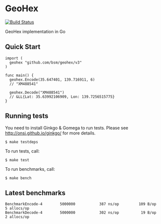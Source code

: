 # GeoHex

[![Build Status](https://travis-ci.org/bsm/geohex.go.png)](https://travis-ci.org/bsm/geohex.go)

GeoHex implementation in Go

## Quick Start

    import (
      geohex "github.com/bsm/geohex/v3"
    )

    func main() {
      geohex.Encode(35.647401, 139.716911, 6)
      // "XM488541"

      geohex.Decode("XM488541")
      // &LL{Lat: 35.63992106909, Lon: 139.7256515775}
    }

## Running tests

You need to install Ginkgo & Gomega to run tests. Please see
http://onsi.github.io/ginkgo/ for more details.

    $ make testdeps

To run tests, call:

    $ make test

To run benchmarks, call:

    $ make bench

## Latest benchmarks

    BenchmarkEncode-4        5000000           387 ns/op         109 B/op          5 allocs/op
    BenchmarkDecode-4        5000000           302 ns/op          19 B/op          2 allocs/op
